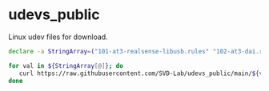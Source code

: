 # udevs_public
Linux udev files for download.

```bash
declare -a StringArray=("101-at3-realsense-libusb.rules" "102-at3-dai.rules" "103-at3-m5devices.rules" "104-at3-gnss.rules" "105-at3-webcam.rules" )

for val in ${StringArray[@]}; do
   curl https://raw.githubusercontent.com/SVD-Lab/udevs_public/main/${val} --output /etc/udev/rules.d/${val}
done
```
